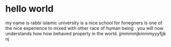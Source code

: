 # hello world 
my name is rabbi
islamic university is a nice school for foriegners 
is one of the nice experience to mixed with other race of human being .
you will now understands how how behaved properly in the world.
jjmmmmjkmmmyyyfjjk
nj
